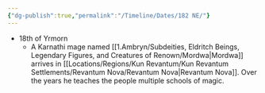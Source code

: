 ```yaml
---
{"dg-publish":true,"permalink":"/Timeline/Dates/182 NE/"}
---
```


- 18th of Yrmorn
	- A Karnathi mage named [[1.Ambryn/Subdeities, Eldritch Beings, Legendary Figures, and Creatures of Renown/Mordwa\|Mordwa]] arrives in [[Locations/Regions/Kun Revantum/Kun Revantum Settlements/Revantum Nova/Revantum Nova\|Revantum Nova]]. Over the years he teaches the people multiple schools of magic.